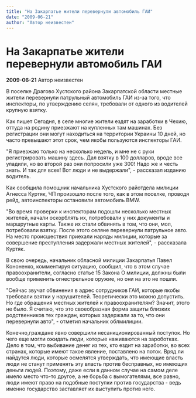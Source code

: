 ```yaml
---
title: "На Закарпатье жители перевернули автомобиль ГАИ"
date: "2009-06-21"
author: "Автор неизвестен"
---
```


# На Закарпатье жители перевернули автомобиль ГАИ

**2009-06-21** Автор неизвестен

В поселке Драгово Хустского района Закарпатской области местные жители перевернули патрульный автомобиль ГАИ из-за того, что инспекторы, по утверждению селян, требовали от одного из водителей крупную взятку.

Как пишет Сегодня, в селе многие жители ездят на заработки в Чехию, оттуда на родину приезжают на купленных там машинах. Без регистрации они могут находиться на территории Украины 10 дней, но часто превышают этот срок, чем якобы пользуются инспекторы ГАИ.

"Я приезжаю только на несколько недель, и мне не с руки регистрировать машину здесь. Дал взятку в 100 долларов, вроде все уладили, но во второй раз они попросили уже 300! Надо же и честь знать. И так для всех! Вот люди и не выдержали", - рассказал изданию водитель.

Как сообщила помощник начальника Хустского райотдела милиции Агнесса Куртяк, ЧП произошло после того, как в этом поселке, проводя рейд, автоинспекторы остановили автомобиль BMW.

"Во время проверки к инспекторам подошли несколько местных жителей, начали оскорблять их, потребовали у них документы и маршрутные карты. Также их стали обвинять в том, что они, мол, потребовали взятку. После этого селяне перевернули патрульное авто. На место происшествия приехали наряды милиции, которые за совершение преступления задержали местных жителей", - рассказала Куртяк.

В свою очередь, начальник обласной милиции Закарпатья Павел Кононенко, комментируя ситуацию, сообщил, что в этом случае правоохранители, согласно статье 15 Закона О милиции, должны были вообще применить огнестрельное оружие, но они на это не пошли.

"Сейчас звучат обвинения в адрес сотрудников ГАИ, которые якобы требовали взятки у нарушителей. Теоретически это можно допустить. Но где обращения местных жителей к правоохранителям? Значит, этого не было. Я считаю, что это своеобразная форма защиты близких родственников тех граждан, которых задержали за то, что они перевернули авто", - отметил начальник облмилиции.

Конечно,граждане явно совершили несанкционированный поступок. Но чего еще могли ожидать люди, которые наживаются на зароботках. Дело в том, что выбивание денег из тех, кто ездит на заработки, во всех странах, которые имеют такое явление, поставлено на поток. Вряд ли найдутся люди, которые осмелятся утверждать, что имеющие власть люди не станут применять эту власть против бесправных, но имеющих деньги людей. Поэтому, даже если в данном случае на самом деле имело место что-то другое, а не борьба с вымогателями, все равно, люди имеют право на подобные поступки против государства - ведь именно государство заставляет их выступить против него.